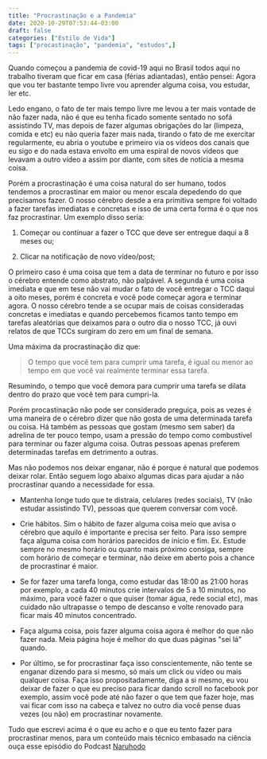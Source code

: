 ```yaml
---
title: "Procrastinação e a Pandemia"
date: 2020-10-29T07:53:44-03:00
draft: false
categories: ["Estilo de Vida"]
tags: ["procastinação", "pandemia", "estudos",]
---
```


Quando começou a pandemia de covid-19 aqui no Brasil todos aqui no trabalho tiveram que ficar em casa (férias adiantadas), então pensei: Agora que vou ter bastante tempo livre vou aprender alguma coisa, vou estudar, ler etc.

Ledo engano, o fato de ter mais tempo livre me levou a ter mais vontade de não fazer nada, não é que eu tenha ficado somente sentado no sofá assistindo TV, mas depois de fazer algumas obrigações do lar (limpeza, comida e etc) eu não queria fazer mais nada, tirando o fato de me exercitar regularmente, eu abria o youtube e primeiro via os vídeos dos canais que eu sigo e do nada estava envolto em uma espiral de novos vídeos que levavam a outro vídeo a assim por diante, com sites de notícia a mesma coisa.

Porém a procrastinação é uma coisa natural do ser humano, todos tendemos a procrastinar em maior ou menor escala depedendo do que precisamos fazer. O nosso cérebro desde a era primitiva sempre foi voltado a fazer tarefas imediatas e concretas e isso de uma certa forma é o que nos faz procrastinar. Um exemplo disso seria:
1. Começar ou continuar a fazer o TCC que deve ser entregue daqui a 8 meses ou;
   
2. Clicar na notificação de novo vídeo/post;

O primeiro caso é uma coisa que tem a data de terminar no futuro e por isso o cérebro entende como abstrato, não palpável. A segunda é uma coisa imediata e que em tese não vai mudar o fato de você entregar o TCC daqui a oito meses, porém é concreta e você pode começar agora e terminar agora. O nosso cérebro tende a se ocupar mais de coisas consideradas concretas e imediatas e quando percebemos ficamos tanto tempo em tarefas aleatórias que deixamos para o outro dia o nosso TCC, já ouvi relatos de que TCCs surgiram do zero em um final de semana.

Uma máxima da procrastinação diz que:

>O tempo que você tem para cumprir uma tarefa, é igual ou menor ao tempo em que você vai realmente terminar essa tarefa.

Resumindo, o tempo que você demora para cumprir uma tarefa se dilata dentro do prazo que você tem para cumpri-la.

Porém procastinação não pode ser considerado preguiça, pois as vezes é uma maneira de o cérebro dizer que não gosta de uma determinada tarefa ou coisa. Há também as pessoas que gostam (mesmo sem saber) da adrelina de ter pouco tempo, usam a pressão do tempo como combustível para terminar ou fazer alguma coisa. Outras pessoas apenas preferem determinadas tarefas em detrimento a outras.

Mas não podemos nos deixar enganar, não é porque é natural que podemos deixar rolar. Então seguem logo abaixo algumas dicas para ajudar a não procrastinar quando a necessidade for essa.

- Mantenha longe tudo que te distraia, celulares (redes sociais), TV (não estudar assistindo TV), pessoas que querem conversar com você.

- Crie hábitos. Sim o hábito de fazer alguma coisa meio que avisa o cérebro que aquilo é importante e precisa ser feito. Para isso sempre faça alguma coisa com horários parecidos de início e fim. Ex. Estude sempre no mesmo horário ou quanto mais próximo consiga, sempre com horário de começar e terminar, não deixe em aberto pois a chance de procrastinar é maior.
  
- Se for fazer uma tarefa longa, como estudar das 18:00 as 21:00 horas por exemplo, a cada 40 minutos crie intervalos de 5 a 10 minutos, no máximo, para você fazer o que quiser (tomar água, rede social etc), mas cuidado não ultrapasse o tempo de descanso e volte renovado para ficar mais 40 minutos concentrado.

- Faça alguma coisa, pois fazer alguma coisa agora é melhor do que não fazer nada. Meia página hoje é melhor do que duas páginas "sei lá" quando. 

- Por último, se for procrastinar faça isso conscientemente, não tente se enganar dizendo para si mesmo, só mais um click ou vídeo ou mais qualquer coisa. Faça isso propositadamente, diga a si mesmo, eu vou deixar de fazer o que eu preciso para ficar dando scroll no facebook por exemplo, assim você pode até não fazer o que tem que fazer hoje, mas vai ficar com isso na cabeça e talvez no outro dia você pense duas vezes (ou não) em procrastinar novamente.


Tudo que escrevi acima é o que eu acho e o que eu tento fazer para procrastinar menos, para um conteúdo mais técnico embasado na ciência ouça esse episódio do Podcast [Naruhodo](https://open.spotify.com/episode/5igdyvdOn3z5BLehu31BwY?si=h64DHo0iRFqsMYExEbWH4w)


